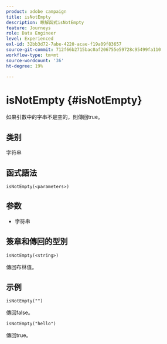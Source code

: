 ```yaml
---
product: adobe campaign
title: isNotEmpty
description: 瞭解函式isNotEmpty
feature: Journeys
role: Data Engineer
level: Experienced
exl-id: 32bb3d72-7abe-4220-acae-f19a09f83657
source-git-commit: 712f66b2715bac0af206755e59728c95499fa110
workflow-type: tm+mt
source-wordcount: '36'
ht-degree: 19%

---
```


# isNotEmpty {#isNotEmpty}

如果引數中的字串不是空的，則傳回true。

## 类别

字符串

## 函式語法

`isNotEmpty(<parameters>)`

## 参数

* 字符串

## 簽章和傳回的型別

`isNotEmpty(<string>)`

傳回布林值。

## 示例

`isNotEmpty("")`

傳回false。

`isNotEmpty("hello")`

傳回true。
